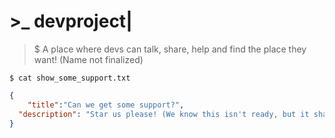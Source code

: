 # >_ devproject|

> $ A place where devs can talk, share, help and find the place they want! (Name not finalized)

`$ cat show_some_support.txt`
```json
{
	"title":"Can we get some support?",
  "description": "Star us please! (We know this isn't ready, but it shall boost our productivity ;)"
}
```

